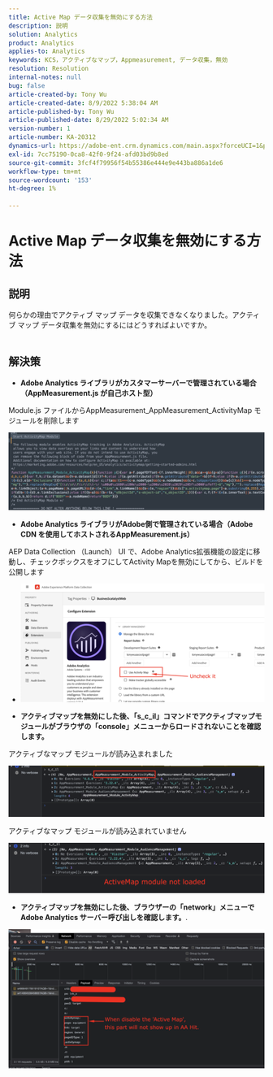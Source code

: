 ```yaml
---
title: Active Map データ収集を無効にする方法
description: 説明
solution: Analytics
product: Analytics
applies-to: Analytics
keywords: KCS，アクティブなマップ，Appmeasurement, データ収集，無効
resolution: Resolution
internal-notes: null
bug: false
article-created-by: Tony Wu
article-created-date: 8/9/2022 5:38:04 AM
article-published-by: Tony Wu
article-published-date: 8/29/2022 5:02:34 AM
version-number: 1
article-number: KA-20312
dynamics-url: https://adobe-ent.crm.dynamics.com/main.aspx?forceUCI=1&pagetype=entityrecord&etn=knowledgearticle&id=6c2a8469-a517-ed11-b83e-002248086a73
exl-id: 7cc75190-0ca8-42f0-9f24-afd03bd9b8ed
source-git-commit: 3fcf4f79956f54b55386e444e9e443ba886a1de6
workflow-type: tm+mt
source-wordcount: '153'
ht-degree: 1%

---
```


# Active Map データ収集を無効にする方法

## 説明

何らかの理由でアクティブ マップ データを収集できなくなりました。アクティブ マップ データ収集を無効にするにはどうすればよいですか。
<br> 

## 解決策


- <b>Adobe Analytics ライブラリがカスタマーサーバーで管理されている場合（AppMeasurement.js が自己ホスト型）</b>


Module.js ファイルからAppMeasurement_AppMeasurement_ActivityMap モジュールを削除します

![](assets/afbc7944-b517-ed11-b83e-002248086a73.png)



- <b>Adobe Analytics ライブラリがAdobe側で管理されている場合（Adobe CDN を使用してホストされるAppMeasurement.js）</b>


AEP Data Collection （Launch） UI で、Adobe Analytics拡張機能の設定に移動し、チェックボックスをオフにしてActivity Mapを無効にしてから、ビルドを公開します

- ![](assets/7ccff702-a717-ed11-b83e-002248086a73.png)




























- <b>アクティブマップを無効にした後、「s_c_il」コマンドでアクティブマップモジュールがブラウザの「console」メニューからロードされないことを確認します。</b>


アクティブなマップ モジュールが読み込まれました

![](assets/fae3dc70-b317-ed11-b83e-002248086a73.png)

アクティブなマップ モジュールが読み込まれていません

![](assets/27e433af-b317-ed11-b83e-002248086a73.png)

- <b>アクティブマップを無効にした後、ブラウザーの「network」メニューでAdobe Analytics サーバー呼び出しを確認します。</b>.


![](assets/7f84b7dc-3f27-ed11-9db1-00224808679b.png)
